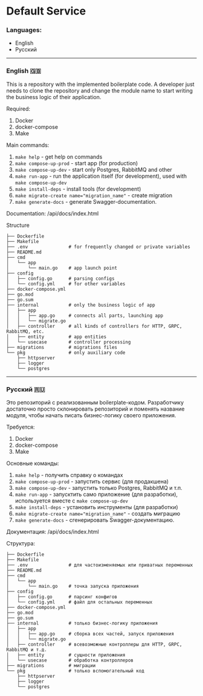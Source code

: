 # Default Service

### Languages:

- English
- Русский
<!-- - עִברִית -->

---

### English 🇬🇧

This is a repository with the implemented boilerplate code. A developer just needs to clone the repository and change the module name to start writing the business logic of their application.

Required:

1) Docker
2) docker-compose
3) Make

Main commands:

1) `make help` - get help on commands
2) `make compose-up-prod` - start app (for production)
3) `make compose-up-dev` - start only Postgres, RabbitMQ and other
4) `make run-app` - run the application itself (for development), used with `make compose-up-dev`
5) `make install-deps` - install tools (for development)
6) `make migrate-create name="migration_name"` - create migration
7) `make generate-docs` - generate Swagger-documentation. 

Documentation: /api/docs/index.html

Structure

```
├── Dockerfile
├── Makefile
├── .env               # for frequently changed or private variables
├── README.md
├── cmd
│   └── app
│       └── main.go    # app launch point 
├── config
│   ├── config.go      # parsing configs
│   └── config.yml     # for other variables
├── docker-compose.yml
├── go.mod
├── go.sum
├── internal           # only the business logic of app
│   ├── app
│   │   ├── app.go     # connects all parts, launching app
│   │   └── migrate.go
│   ├── controller     # all kinds of controllers for HTTP, GRPC, RabbitMQ, etc.
│   ├── entity         # app entities
│   └── usecase        # controller processing
├── migrations         # migrations files
└── pkg                # only auxiliary code
    ├── httpserver
    ├── logger
    └── postgres
```

---

### Русский 🇷🇺

Это репозиторий с реализованным boilerplate-кодом. Разработчику достаточно просто склонировать репозиторий и поменять название модуля, чтобы начать писать бизнес-логику своего приложения.

Требуется:

1) Docker
2) docker-compose
3) Make

Основные команды:

1) `make help` - получить справку о командах
2) `make compose-up-prod` - запустить сервис (для продакшена)
3) `make compose-up-dev` - запустить только Postgres, RabbitMQ и т.п.
4) `make run-app` -  запусктить само приложение (для разработки), используется вместе с `make compose-up-dev`
5) `make install-deps` - установить инструменты (для разработки)
6) `make migrate-create name="migration_name"` - создать миграцию
6) `make generate-docs` - сгенерировать Swagger-документацию. 

Документация: /api/docs/index.html

Структура:

```
├── Dockerfile
├── Makefile
├── .env               # для частоизменяемых или приватных переменных
├── README.md
├── cmd
│   └── app
│       └── main.go    # точка запуска приложения 
├── config
│   ├── config.go      # парсинг конфигов
│   └── config.yml     # файл для остальных переменных
├── docker-compose.yml
├── go.mod
├── go.sum
├── internal           # только бизнес-логику приложения
│   ├── app
│   │   ├── app.go     # сборка всех частей, запуск приложения
│   │   └── migrate.go
│   ├── controller     # всевозможные контроллеры для HTTP, GRPC, RabbitMQ и т.д.
│   ├── entity         # сущности приложения
│   └── usecase        # обработка контроллеров
├── migrations         # миграции
└── pkg                # только вспомогательный код
    ├── httpserver
    ├── logger
    └── postgres
```

<!-- ---

### עִברִית 🇮🇱

זהו מאגר עם קוד boilerplate ממומש. מפתח יכול פשוט לשכפל את המאגר ולשנות את שם המודול כדי להתחיל לכתוב את הלוגיקה העסקית של היישום שלו.

דרישות:

1) Docker
2) docker-compose
3) Make

פקודות עיקריות:

1) make help - לקבלת עזרה על הפקודות
2) make compose-up-prod - להפעלת השירות (לסביבת ייצור)
3) make compose-up-dev - להפעלת Postgres, RabbitMQ וכו' בלבד
4) make run-app - הפעלת היישום עצמו (לפיתוח), משמש בשילוב עם make compose-up-dev
5) make install-deps - להתקנת כלים (לפיתוח)
6) make migrate-create name="migration_name" - ליצירת מיגרציה

מבנה:

```
├── Dockerfile
├── Makefile
├── .env               # למשתנים שמשתנים לעתים קרובות או משתנים פרטיים
├── README.md
├── cmd
│  └── app
│    └── main.go       # נקודת התחלה של היישום
├── config
│  ├── config.go       # ניתוח תצורה (parsing)
│  └── config.yml      # קובץ למשתנים אחרים
├── docker-compose.yml
├── go.mod
├── go.sum
├── internal           # רק הלוגיקה העסקית של היישום
│  ├── app
│  │  ├── app.go       # הרכבת כל החלקים, הפעלת היישום
│  │  └── migrate.go
│  ├── controller      # כל מיני בקרים (controllers) עבור HTTP, GRPC, RabbitMQ וכו'.
│  ├── entity          # ישויות (entities) של היישום
│  └── usecase         # טיפול בבקרים
├── migrations         # מיגרציות
└── pkg                # רק קוד עזר
  ├── httpserver
  ├── logger
  └── postgres
``` -->